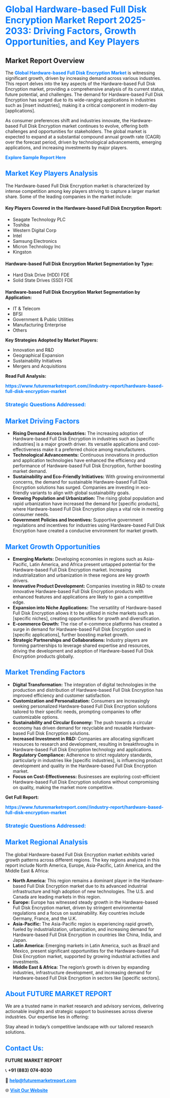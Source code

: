 <h1 style="color: #007BFF;">Global Hardware-based Full Disk Encryption Market Report 2025-2033: Driving Factors, Growth Opportunities, and Key Players</h1>

<section id="overview">
<h2>Market Report Overview</h2>
<p>The <a href="https://www.futuremarketreport.com//industry-report/hardware-based-full-disk-encryption-market" style="color: #007BFF; text-decoration: none;"><strong>Global Hardware-based Full Disk Encryption Market</strong></a> is witnessing significant growth, driven by increasing demand across various industries. This report delves into the key aspects of the Hardware-based Full Disk Encryption market, providing a comprehensive analysis of its current status, future potential, and challenges. The demand for Hardware-based Full Disk Encryption has surged due to its wide-ranging applications in industries such as [insert industries], making it a critical component in modern-day [applications].</p>
<p>As consumer preferences shift and industries innovate, the Hardware-based Full Disk Encryption market continues to evolve, offering both challenges and opportunities for stakeholders. The global market is expected to expand at a substantial compound annual growth rate (CAGR) over the forecast period, driven by technological advancements, emerging applications, and increasing investments by major players.</p>
</section>

<section id="overview">
<p><a href="https://www.futuremarketreport.com//request-sample/reportId=81280" style="color: #007BFF; text-decoration: none;"><strong>Explore Sample Report Here</strong></a></p>
</section>

<section id="key-players">
<h2 style="color: #007BFF;">Market Key Players Analysis</h2>
<p>The Hardware-based Full Disk Encryption market is characterized by intense competition among key players striving to capture a larger market share. Some of the leading companies in the market include:</p>
<h4>Key Players Covered in the Hardware-based Full Disk Encryption Report:</h4>
<ul><li>Seagate Technology PLC</li><li>Toshiba</li><li>Western Digital Corp</li><li>Intel</li><li>Samsung Electronics</li><li>Micron Technology Inc</li><li>Kingston</li></ul>
<h4>Hardware-based Full Disk Encryption Market Segmentation by Type:</h4>
<ul><li>Hard Disk Drive (HDD) FDE</li><li>Solid State Drives (SSD) FDE</li></ul>

<h4>Hardware-based Full Disk Encryption Market Segmentation by Application:</h4>
<ul><li>IT &amp; Telecom</li><li>BFSI</li><li>Government &amp; Public Utilities</li><li>Manufacturing Enterprise</li><li>Others</li></ul>
<p><strong>Key Strategies Adopted by Market Players:</strong></p>
<ul>
<li>Innovation and R&D</li>
<li>Geographical Expansion</li>
<li>Sustainability Initiatives</li>
<li>Mergers and Acquisitions</li>
</ul>
</section>

<section>
<p><strong>Read Full Analysis: </strong></p><a href="https://www.futuremarketreport.com//industry-report/hardware-based-full-disk-encryption-market" style="color: #007BFF; text-decoration: none;"><strong>https://www.futuremarketreport.com//industry-report/hardware-based-full-disk-encryption-market</strong></a>
<h3 style="color: #007BFF;">Strategic Questions Addressed:</h3>
</section>

<section id="driving-factors">
<h2 style="color: #007BFF;">Market Driving Factors</h2>
<ul>
<li><strong>Rising Demand Across Industries:</strong> The increasing adoption of Hardware-based Full Disk Encryption in industries such as [specific industries] is a major growth driver. Its versatile applications and cost-effectiveness make it a preferred choice among manufacturers.</li>
<li><strong>Technological Advancements:</strong> Continuous innovations in production and application technologies have enhanced the efficiency and performance of Hardware-based Full Disk Encryption, further boosting market demand.</li>
<li><strong>Sustainability and Eco-Friendly Initiatives:</strong> With growing environmental concerns, the demand for sustainable Hardware-based Full Disk Encryption solutions has surged. Companies are investing in eco-friendly variants to align with global sustainability goals.</li>
<li><strong>Growing Population and Urbanization:</strong> The rising global population and rapid urbanization have increased the demand for [specific products], where Hardware-based Full Disk Encryption plays a vital role in meeting consumer needs.</li>
<li><strong>Government Policies and Incentives:</strong> Supportive government regulations and incentives for industries using Hardware-based Full Disk Encryption have created a conducive environment for market growth.</li>
</ul>
</section>

<section id="growth-opportunities">
<h2 style="color: #007BFF;">Market Growth Opportunities</h2>
<ul>
<li><strong>Emerging Markets:</strong> Developing economies in regions such as Asia-Pacific, Latin America, and Africa present untapped potential for the Hardware-based Full Disk Encryption market. Increasing industrialization and urbanization in these regions are key growth drivers.</li>
<li><strong>Innovative Product Development:</strong> Companies investing in R&D to create innovative Hardware-based Full Disk Encryption products with enhanced features and applications are likely to gain a competitive edge.</li>
<li><strong>Expansion into Niche Applications:</strong> The versatility of Hardware-based Full Disk Encryption allows it to be utilized in niche markets such as [specific niches], creating opportunities for growth and diversification.</li>
<li><strong>E-commerce Growth:</strong> The rise of e-commerce platforms has created a surge in demand for Hardware-based Full Disk Encryption used in [specific applications], further boosting market growth.</li>
<li><strong>Strategic Partnerships and Collaborations:</strong> Industry players are forming partnerships to leverage shared expertise and resources, driving the development and adoption of Hardware-based Full Disk Encryption products globally.</li>
</ul>
</section>

<section id="trending-factors">
<h2 style="color: #007BFF;">Market Trending Factors</h2>
<ul>
<li><strong>Digital Transformation:</strong> The integration of digital technologies in the production and distribution of Hardware-based Full Disk Encryption has improved efficiency and customer satisfaction.</li>
<li><strong>Customization and Personalization:</strong> Consumers are increasingly seeking personalized Hardware-based Full Disk Encryption solutions tailored to their specific needs, prompting companies to offer customizable options.</li>
<li><strong>Sustainability and Circular Economy:</strong> The push towards a circular economy has driven demand for recyclable and reusable Hardware-based Full Disk Encryption solutions.</li>
<li><strong>Increased Investment in R&D:</strong> Companies are allocating significant resources to research and development, resulting in breakthroughs in Hardware-based Full Disk Encryption technology and applications.</li>
<li><strong>Regulatory Compliance:</strong> Adherence to strict regulatory standards, particularly in industries like [specific industries], is influencing product development and quality in the Hardware-based Full Disk Encryption market.</li>
<li><strong>Focus on Cost-Effectiveness:</strong> Businesses are exploring cost-efficient Hardware-based Full Disk Encryption solutions without compromising on quality, making the market more competitive.</li>
</ul>
</section>

<section>
<p><strong>Get Full Report: </strong></p><a href="https://www.futuremarketreport.com//industry-report/hardware-based-full-disk-encryption-market" style="color: #007BFF; text-decoration: none;"><strong>https://www.futuremarketreport.com//industry-report/hardware-based-full-disk-encryption-market</strong></a>
<h3 style="color: #007BFF;">Strategic Questions Addressed:</h3>
</section>


<section id="regional-analysis">
<h2 style="color: #007BFF;">Market Regional Analysis</h2>
<p>The global Hardware-based Full Disk Encryption market exhibits varied growth patterns across different regions. The key regions analyzed in this report include North America, Europe, Asia-Pacific, Latin America, and the Middle East & Africa:</p>
<ul>
<li><strong>North America:</strong> This region remains a dominant player in the Hardware-based Full Disk Encryption market due to its advanced industrial infrastructure and high adoption of new technologies. The U.S. and Canada are leading markets in this region.</li>
<li><strong>Europe:</strong> Europe has witnessed steady growth in the Hardware-based Full Disk Encryption market, driven by stringent environmental regulations and a focus on sustainability. Key countries include Germany, France, and the U.K.</li>
<li><strong>Asia-Pacific:</strong> The Asia-Pacific region is experiencing rapid growth, fueled by industrialization, urbanization, and increasing demand for Hardware-based Full Disk Encryption in countries like China, India, and Japan.</li>
<li><strong>Latin America:</strong> Emerging markets in Latin America, such as Brazil and Mexico, present significant opportunities for the Hardware-based Full Disk Encryption market, supported by growing industrial activities and investments.</li>
<li><strong>Middle East & Africa:</strong> The region’s growth is driven by expanding industries, infrastructure development, and increasing demand for Hardware-based Full Disk Encryption in sectors like [specific sectors].</li>
</ul>
</section>

<footer>
<h2 style="color: #007BFF;">About FUTURE MARKET REPORT</h2>
<p>We are a trusted name in market research and advisory services, delivering actionable insights and strategic support to businesses across diverse industries. Our expertise lies in offering:</p>

<p>Stay ahead in today’s competitive landscape with our tailored research solutions.</p>

<h2 style="color: #007BFF;">Contact Us:</h2>
<p><strong>FUTURE MARKET REPORT</strong></p>
<p>📞 <strong>+91 (883) 074-8030</strong></p>
<p>📧 <strong><a href="mailto:help@futuremarketreport.com" style="color: #007BFF;">help@futuremarketreport.com</a></strong></p>
<p>🌐 <strong><a href="https://www.futuremarketreport.com/" style="color: #007BFF;">Visit Our Website</a></strong></p>
</footer>